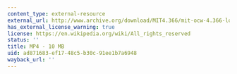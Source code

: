 ```yaml
---
content_type: external-resource
external_url: http://www.archive.org/download/MIT4.366/mit-ocw-4.366-longo-laundry-220k.mp4
has_external_license_warning: true
license: https://en.wikipedia.org/wiki/All_rights_reserved
status: ''
title: MP4 - 10 MB
uid: ad871683-ef17-48c5-b30c-91ee1b7a6948
wayback_url: ''
---
```

